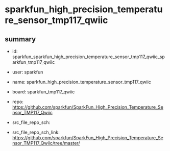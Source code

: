 # sparkfun_high_precision_temperature_sensor_tmp117_qwiic
 
## summary 
* id: sparkfun_sparkfun_high_precision_temperature_sensor_tmp117_qwiic_sparkfun_tmp117_qwiic
* user: sparkfun
* name: sparkfun_high_precision_temperature_sensor_tmp117_qwiic
* board: sparkfun_tmp117_qwiic
* repo: https://github.com/sparkfun/SparkFun_High_Precision_Temperature_Sensor_TMP117_Qwiic



* src_file_repo_sch: 
* src_file_repo_sch_link: https://github.com/sparkfun/SparkFun_High_Precision_Temperature_Sensor_TMP117_Qwiic/tree/master/




